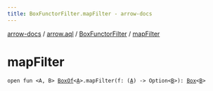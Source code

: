 ```yaml
---
title: BoxFunctorFilter.mapFilter - arrow-docs
---
```


[arrow-docs](../../index.html) / [arrow.aql](../index.html) / [BoxFunctorFilter](index.html) / [mapFilter](./map-filter.html)

# mapFilter

`open fun <A, B> `[`BoxOf`](../-box-of.html)`<`[`A`](map-filter.html#A)`>.mapFilter(f: (`[`A`](map-filter.html#A)`) -> Option<`[`B`](map-filter.html#B)`>): `[`Box`](../-box/index.html)`<`[`B`](map-filter.html#B)`>`